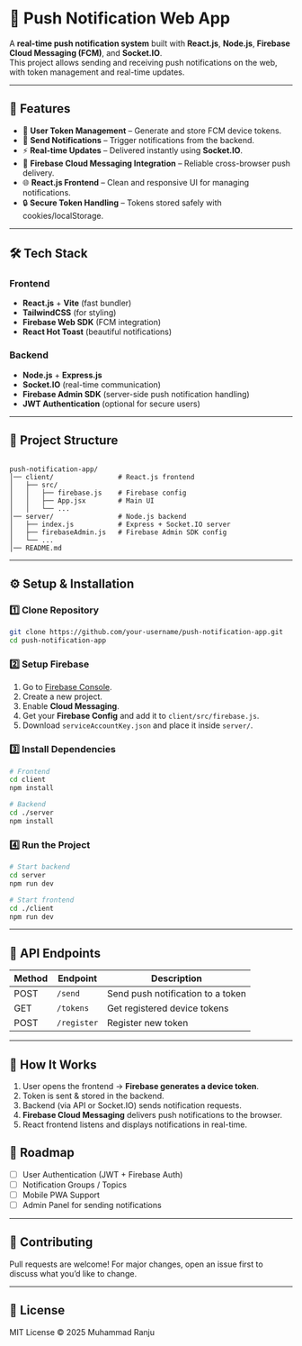 # 🔔 Push Notification Web App

A **real-time push notification system** built with **React.js**, **Node.js**, **Firebase Cloud Messaging (FCM)**, and **Socket.IO**.  
This project allows sending and receiving push notifications on the web, with token management and real-time updates.

---

## 🚀 Features

- 🔑 **User Token Management** – Generate and store FCM device tokens.
- 📩 **Send Notifications** – Trigger notifications from the backend.
- ⚡ **Real-time Updates** – Delivered instantly using **Socket.IO**.
- 🔔 **Firebase Cloud Messaging Integration** – Reliable cross-browser push delivery.
- 🌐 **React.js Frontend** – Clean and responsive UI for managing notifications.
- 🔒 **Secure Token Handling** – Tokens stored safely with cookies/localStorage.

---

## 🛠️ Tech Stack

### Frontend

- **React.js** + **Vite** (fast bundler)
- **TailwindCSS** (for styling)
- **Firebase Web SDK** (FCM integration)
- **React Hot Toast** (beautiful notifications)

### Backend

- **Node.js** + **Express.js**
- **Socket.IO** (real-time communication)
- **Firebase Admin SDK** (server-side push notification handling)
- **JWT Authentication** (optional for secure users)

---

## 📂 Project Structure

```

push-notification-app/
│── client/                # React.js frontend
│   ├── src/
│   │   ├── firebase.js    # Firebase config
│   │   ├── App.jsx        # Main UI
│   │   └── ...
│── server/                # Node.js backend
│   ├── index.js           # Express + Socket.IO server
│   ├── firebaseAdmin.js   # Firebase Admin SDK config
│   └── ...
│── README.md

```

---

## ⚙️ Setup & Installation

### 1️⃣ Clone Repository

```bash
git clone https://github.com/your-username/push-notification-app.git
cd push-notification-app
```

### 2️⃣ Setup Firebase

1. Go to [Firebase Console](https://console.firebase.google.com/).
2. Create a new project.
3. Enable **Cloud Messaging**.
4. Get your **Firebase Config** and add it to `client/src/firebase.js`.
5. Download `serviceAccountKey.json` and place it inside `server/`.

### 3️⃣ Install Dependencies

```bash
# Frontend
cd client
npm install

# Backend
cd ./server
npm install
```

### 4️⃣ Run the Project

```bash
# Start backend
cd server
npm run dev

# Start frontend
cd ./client
npm run dev
```

---

## 📡 API Endpoints

| Method | Endpoint    | Description                       |
| ------ | ----------- | --------------------------------- |
| POST   | `/send`     | Send push notification to a token |
| GET    | `/tokens`   | Get registered device tokens      |
| POST   | `/register` | Register new token                |

---

## 🔔 How It Works

1. User opens the frontend → **Firebase generates a device token**.
2. Token is sent & stored in the backend.
3. Backend (via API or Socket.IO) sends notification requests.
4. **Firebase Cloud Messaging** delivers push notifications to the browser.
5. React frontend listens and displays notifications in real-time.

## 🚧 Roadmap

- [ ] User Authentication (JWT + Firebase Auth)
- [ ] Notification Groups / Topics
- [ ] Mobile PWA Support
- [ ] Admin Panel for sending notifications

---

## 🤝 Contributing

Pull requests are welcome!
For major changes, open an issue first to discuss what you’d like to change.

---

## 📜 License

MIT License © 2025 Muhammad Ranju
